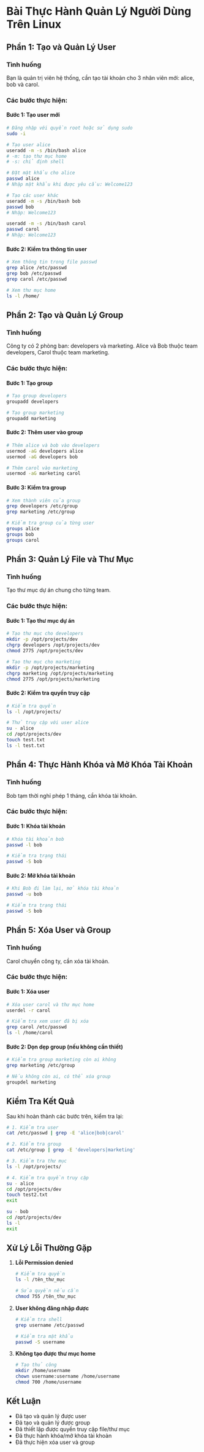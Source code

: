 # Bài Thực Hành Quản Lý Người Dùng Trên Linux

## Phần 1: Tạo và Quản Lý User

### Tình huống
Bạn là quản trị viên hệ thống, cần tạo tài khoản cho 3 nhân viên mới: alice, bob và carol.

### Các bước thực hiện:

#### Bước 1: Tạo user mới
```bash
# Đăng nhập với quyền root hoặc sử dụng sudo
sudo -i

# Tạo user alice
useradd -m -s /bin/bash alice
# -m: tạo thư mục home
# -s: chỉ định shell

# Đặt mật khẩu cho alice
passwd alice
# Nhập mật khẩu khi được yêu cầu: Welcome123

# Tạo các user khác
useradd -m -s /bin/bash bob
passwd bob
# Nhập: Welcome123

useradd -m -s /bin/bash carol
passwd carol
# Nhập: Welcome123
```

#### Bước 2: Kiểm tra thông tin user
```bash
# Xem thông tin trong file passwd
grep alice /etc/passwd
grep bob /etc/passwd
grep carol /etc/passwd

# Xem thư mục home
ls -l /home/
```

## Phần 2: Tạo và Quản Lý Group

### Tình huống
Công ty có 2 phòng ban: developers và marketing. Alice và Bob thuộc team developers, Carol thuộc team marketing.

### Các bước thực hiện:

#### Bước 1: Tạo group
```bash
# Tạo group developers
groupadd developers

# Tạo group marketing
groupadd marketing
```

#### Bước 2: Thêm user vào group
```bash
# Thêm alice và bob vào developers
usermod -aG developers alice
usermod -aG developers bob

# Thêm carol vào marketing
usermod -aG marketing carol
```

#### Bước 3: Kiểm tra group
```bash
# Xem thành viên của group
grep developers /etc/group
grep marketing /etc/group

# Kiểm tra group của từng user
groups alice
groups bob
groups carol
```

## Phần 3: Quản Lý File và Thư Mục

### Tình huống
Tạo thư mục dự án chung cho từng team.

### Các bước thực hiện:

#### Bước 1: Tạo thư mục dự án
```bash
# Tạo thư mục cho developers
mkdir -p /opt/projects/dev
chgrp developers /opt/projects/dev
chmod 2775 /opt/projects/dev

# Tạo thư mục cho marketing
mkdir -p /opt/projects/marketing
chgrp marketing /opt/projects/marketing
chmod 2775 /opt/projects/marketing
```

#### Bước 2: Kiểm tra quyền truy cập
```bash
# Kiểm tra quyền
ls -l /opt/projects/

# Thử truy cập với user alice
su - alice
cd /opt/projects/dev
touch test.txt
ls -l test.txt
```

## Phần 4: Thực Hành Khóa và Mở Khóa Tài Khoản

### Tình huống
Bob tạm thời nghỉ phép 1 tháng, cần khóa tài khoản.

### Các bước thực hiện:

#### Bước 1: Khóa tài khoản
```bash
# Khóa tài khoản bob
passwd -l bob

# Kiểm tra trạng thái
passwd -S bob
```

#### Bước 2: Mở khóa tài khoản
```bash
# Khi Bob đi làm lại, mở khóa tài khoản
passwd -u bob

# Kiểm tra trạng thái
passwd -S bob
```

## Phần 5: Xóa User và Group

### Tình huống
Carol chuyển công ty, cần xóa tài khoản.

### Các bước thực hiện:

#### Bước 1: Xóa user
```bash
# Xóa user carol và thư mục home
userdel -r carol

# Kiểm tra xem user đã bị xóa
grep carol /etc/passwd
ls -l /home/carol
```

#### Bước 2: Dọn dẹp group (nếu không cần thiết)
```bash
# Kiểm tra group marketing còn ai không
grep marketing /etc/group

# Nếu không còn ai, có thể xóa group
groupdel marketing
```

## Kiểm Tra Kết Quả

Sau khi hoàn thành các bước trên, kiểm tra lại:

```bash
# 1. Kiểm tra user
cat /etc/passwd | grep -E 'alice|bob|carol'

# 2. Kiểm tra group
cat /etc/group | grep -E 'developers|marketing'

# 3. Kiểm tra thư mục
ls -l /opt/projects/

# 4. Kiểm tra quyền truy cập
su - alice
cd /opt/projects/dev
touch test2.txt
exit

su - bob
cd /opt/projects/dev
ls -l
exit
```

## Xử Lý Lỗi Thường Gặp

1. **Lỗi Permission denied**
   ```bash
   # Kiểm tra quyền
   ls -l /tên_thư_mục
   
   # Sửa quyền nếu cần
   chmod 755 /tên_thư_mục
   ```

2. **User không đăng nhập được**
   ```bash
   # Kiểm tra shell
   grep username /etc/passwd
   
   # Kiểm tra mật khẩu
   passwd -S username
   ```

3. **Không tạo được thư mục home**
   ```bash
   # Tạo thủ công
   mkdir /home/username
   chown username:username /home/username
   chmod 700 /home/username
   ```

## Kết Luận
- Đã tạo và quản lý được user
- Đã tạo và quản lý được group
- Đã thiết lập được quyền truy cập file/thư mục
- Đã thực hành khóa/mở khóa tài khoản
- Đã thực hiện xóa user và group

